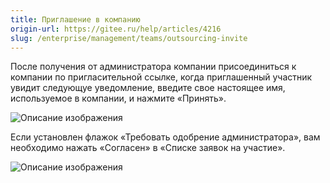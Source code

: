 ```yaml
---
title: Приглашение в компанию
origin-url: https://gitee.ru/help/articles/4216
slug: /enterprise/management/teams/outsourcing-invite
---
```


После получения от администратора компании присоединиться к компании по пригласительной ссылке, когда приглашенный участник увидит следующуе уведомление, введите свое настоящее имя, используемое в компании, и нажмите «Принять».

![Описание изображения](https://images.gitee.ru/uploads/images/2020/0309/140907_5fd94f6e_5370906.png )

Если установлен флажок «Требовать одобрение администратора», вам необходимо нажать «Согласен» в «Списке заявок на участие».

![Описание изображения](https://images.gitee.ru/uploads/images/2021/0927/174014_05574b15_7722649.png )